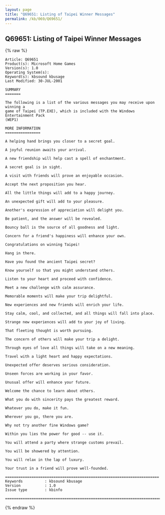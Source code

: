 ```yaml
---
layout: page
title: "Q69651: Listing of Taipei Winner Messages"
permalink: /kb/069/Q69651/
---
```


## Q69651: Listing of Taipei Winner Messages

{% raw %}

	Article: Q69651
	Product(s): Microsoft Home Games
	Version(s): 1.0
	Operating System(s): 
	Keyword(s): kbsound kbusage
	Last Modified: 30-JUL-2001
	
	SUMMARY
	=======
	
	The following is a list of the various messages you may receive upon winning a
	game of Taipei (TP.EXE), which is included with the Windows Entertainment Pack
	(WEP1)
	
	MORE INFORMATION
	================
	
	A helping hand brings you closer to a secret goal.
	
	A joyful reunion awaits your arrival.
	
	A new friendship will help cast a spell of enchantment.
	
	A secret goal is in sight.
	
	A visit with friends will prove an enjoyable occasion.
	
	Accept the next proposition you hear.
	
	All the little things will add to a happy journey.
	
	An unexpected gift will add to your pleasure.
	
	Another's expression of appreciation will delight you.
	
	Be patient, and the answer will be revealed.
	
	Bouncy ball is the source of all goodness and light.
	
	Concern for a friend's happiness will enhance your own.
	
	Congratulations on winning Taipei!
	
	Hang in there.
	
	Have you found the ancient Taipei secret?
	
	Know yourself so that you might understand others.
	
	Listen to your heart and proceed with confidence.
	
	Meet a new challenge with calm assurance.
	
	Memorable moments will make your trip delightful.
	
	New experiences and new friends will enrich your life.
	
	Stay calm, cool, and collected, and all things will fall into place.
	
	Strange new experiences will add to your joy of living.
	
	That fleeting thought is worth pursuing.
	
	The concern of others will make your trip a delight.
	
	Through eyes of love all things will take on a new meaning.
	
	Travel with a light heart and happy expectations.
	
	Unexpected offer deserves serious consideration.
	
	Unseen forces are working in your favor.
	
	Unusual offer will enhance your future.
	
	Welcome the chance to learn about others.
	
	What you do with sincerity pays the greatest reward.
	
	Whatever you do, make it fun.
	
	Wherever you go, there you are.
	
	Why not try another fine Windows game?
	
	Within you lies the power for good -- use it.
	
	You will attend a party where strange customs prevail.
	
	You will be showered by attention.
	
	You will relax in the lap of luxury.
	
	Your trust in a friend will prove well-founded.
	
	======================================================================
	Keywords          : kbsound kbusage 
	Version           : 1.0
	Issue type        : kbinfo
	
	=============================================================================
	

{% endraw %}
